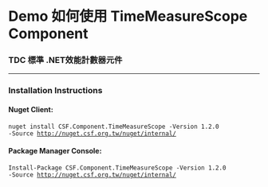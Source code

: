 # Demo 如何使用 TimeMeasureScope  Component

### TDC 標準 .NET效能計數器元件
***
### Installation Instructions
#### Nuget Client:
<code>nuget install CSF.Component.TimeMeasureScope -Version 1.2.0 -Source http://nuget.csf.org.tw/nuget/internal/</code>

#### Package Manager Console:
<code>Install-Package CSF.Component.TimeMeasureScope -Version 1.2.0 -Source http://nuget.csf.org.tw/nuget/internal/</code>
